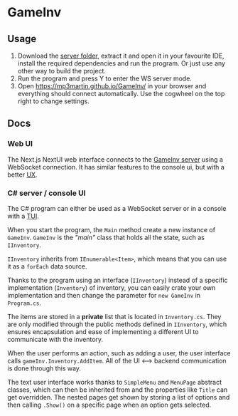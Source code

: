 # GameInv

## Usage

1. Download the [server folder](https://download-directory.github.io/?url=https%3A%2F%2Fgithub.com%2FMP3Martin%2FGameInv%2Ftree%2Fmain%2Fserver), extract it and open it in your favourite IDE, install the required dependencies and run the program. Or just use any other way to build the project.
2. Run the program and press Y to enter the WS server mode.
3. Open https://mp3martin.github.io/GameInv/ in your browser and everything should connect automatically. Use the cogwheel on the top right to change settings.

## Docs

### Web UI

The Next.js NextUI web interface connects to the [GameInv server](#c-server--console-ui) using a WebSocket connection. It has similar features to the console ui, but with a better [UX](https://en.wikipedia.org/wiki/User_experience_design).

### C# server / console UI

The C# program can either be used as a WebSocket server or in a console with a [TUI](https://en.wikipedia.org/wiki/Text-based_user_interface).

When you start the program, the `Main` method create a new instance of `GameInv`. `GameInv` is the _"main"_ class that holds all the state, such as `IInventory`.

`IInventory` inherits from `IEnumerable<Item>`, which means that you can use it as a `forEach` data source.

Thanks to the program using an interface (`IInventory`) instead of a specific implementation (`Inventory`) of inventory, you can easily crate your own implementation and then change the parameter for `new GameInv` in `Program.cs`.

The items are stored in a **private** list that is located in `Inventory.cs`. They are only modified through the public methods defined in `IInventory`, which ensures encapsulation and ease of implementing a different UI to communicate with the inventory.

When the user performs an action, such as adding a user, the user interface calls `gameInv.Inventory.AddItem`. All of the UI <--> backend communication is done through this way.

The text user interface works thanks to `SimpleMenu` and `MenuPage` abstract classes, which can then be inherited from and the properties like `Title` can get overridden. The nested pages get shown by storing a list of options and then calling `.Show()` on a specific page when an option gets selected.

